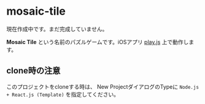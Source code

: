 mosaic-tile
===========

現在作成中です。まだ完成していません。

__Mosaic Tile__ という名前のパズルゲームです。iOSアプリ
[play.js](https://apps.apple.com/jp/app/play-js-javascript-ide/id1423330822)
上で動作します。

clone時の注意
------------

このプロジェクトをcloneする時は、
New ProjectダイアログのTypeに `Node.js + React.js (Template)` を指定してください。
